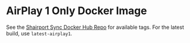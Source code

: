 # AirPlay 1 Only Docker Image

See the [Shairport Sync Docker Hub Repo](https://hub.docker.com/r/mikebrady/shairport-sync) for available tags. For the latest build, use `latest-airplay1`.